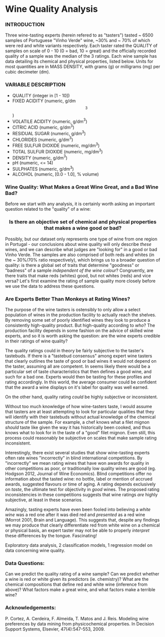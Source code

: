 # Wine Quality Analysis

### INTRODUCTION 
Three wine-tasting experts (herein refered to as "tasters") tasted ~ 6500 samples of Portuguese "Vinho Verde" wine,  ~30% and ~ 70% of which were red and white variants respectively. Each taster rated the QUALITY of samples on scale of 0 - 10 (0 = bad, 10 = great) and the officially recorded quality of a sample was the median of the 3 ratings. Each wine sample has data detailing its chemical and physical properties, listed below. Units for most quantities are in MASS DENSITY, with grams (g) or milligrams (mg) per cubic decimeter (dm).

### VARIABLE DESCRIPTION
- QUALITY (integer in [1 - 10])
- FIXED ACIDITY (numeric, g/dm$$^{3}$$)
- VOLATILE ACIDITY (numeric, g/dm$^3$)
- CITRIC ACID (numeric, g/dm$^3$)
- RESIDUAL SUGAR (numeric, g/dm$^3$)
- CHLORIDES (numeric, g/dm$^3$)
- FREE SULFUR DIOXIDE (numeric, mg/dm$^3$)
- TOTAL SULFUR DIOXIDE (numeric, mg/dm$^3$)
- DENSITY (numeric, g/dm$^3$)
- pH (numeric, <= 14)
- SULPHATES (numeric, g/dm$^3$)
- ALCOHOL (numeric, [0.0 - 1.0], % volume)

### Wine Quality: What Makes a Great Wine Great, and a Bad Wine Bad? 

Before we start with any analysis, it is certainly worth asking an important question related to the "quality" of a wine: 

<h3><center>Is there an objective set of chemical and physical properties that makes a wine good or bad? </center></h3>
    
Possibly, but our dataset only represents one type of wine from one region in Portugal - our conclusions about wine quality will only describe _these_ wines, and we can describe what judges are "looking for" in a good or bad Vinho Verde. The samples are also comprised of both reds and whites (in the ~ 30%/70% ratio respectively), which brings us to a broader question of quality: is there a global set of traits that determine "goodness" or "badness" of a sample _independent of the wine colour_? Congruently, are there traits that make reds (whites) good, but not whites (reds) and vice versa? Let's first examine the rating of sample quality more closely before we use the data to address these questions.

### Are Experts Better Than Monkeys at Rating Wines?

The purpose of the wine tasters is ostensibly to only allow a select population of wines in the production facility to actually reach the shelves. By removing some set of poorly identified wines they look to produce a consistently high-quality product. But high-quality according to _who_? The production facility depends in some fashion on the advice of skilled wine experts, and so it is worth asking the question: are the wine experts credible in their ratings of wine quality? 

The quality ratings could in theory be fairly subjective to the taster's tastebuds. If there is a "tastebud consensus" among expert wine tasters that clearly outlines the taste of good or bad wines it would not depend on the taster, assuming all are competent. In seems likely there would be a particular set of taste characteristics that then defines a good wine, and such for a bad one. Experts would then be tasting for these profiles and rating accordingly. In this world, the average consumer could be confident that the award a wine displays on it's label for quality was well earned. 

On the other hand, quality rating _could_ be highly subjective or inconsistent. 

Without too much knowledge of how wine-tasters taste, I would assume that tasters are at least attempting to look for particular qualities that they will identify with their tastebuds without actual knowledge of the chemical structure of the sample. For example, a chef knows what a filet mignon _should_ taste like given the way it has historically been cooked, and thus knows what to look for in the taste of a "good" filet mignon. Even still, this process could reasonably be subjective on scales that make sample rating inconsistent. 

Interestingly, there exist several studies that show wine-tasting experts often rate wines "incorrectly" in blind international competitions. By "incorrectly" we mean rating wines that have won awards for quality in other competitions as poor, or traditionally low quality wines are good (eg. Hodgson 2012, Journal of Wine Economics). Blind competitions offer no information about the tasted wine: no bottle, label or mention of accrued awards, suggested flavours or time of aging. A rating depends exclusively on _taste_, the ultimate test for objectivity in _good_ wines. The proposed rating inconsistencies in these competitions suggests that wine ratings _are_ highly subjective, at least in these scenarios.  

Amazingly, tasting experts have even been fooled into believing a _white wine_ was a red one after it was died red and _presented_ as a red wine (Morrot 2001, Brain and Language). This suggests that, despite any findings we may produce that clearly differentiate red from white wine on a chemical or physical basis, an expert taster may not be able to properly _interpret_ these differences by the tongue. Fascinating!


Exploratory data analysis, 2 classification models, 1 regression model on data concerning wine quality.

### Data Questions:   
Can we predict the quality rating of a wine sample?
Can we predict whether a wine is red or white given its predictors (ie. chemistry)? 
What are the chemical compositions that define red and white wine (inference from above)?
What factors make a great wine, and what factors make a terrible wine?

### Acknowledgements:

P. Cortez, A. Cerdeira, F. Almeida, T. Matos and J. Reis. Modeling wine preferences by data mining from physicochemical properties. In Decision Support Systems, Elsevier, 47(4):547-553, 2009.


